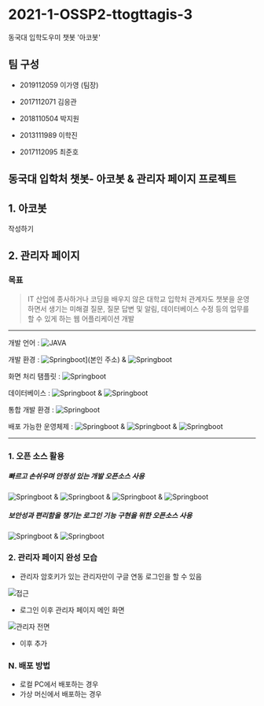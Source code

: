 # 2021-1-OSSP2-ttogttagis-3
동국대 입학도우미 챗봇 '아코봇' 

## 팀 구성 
* 2019112059 이가영 (팀장)

* 2017112071 김응관

* 2018110504 박지원

* 2013111989 이학진

* 2017112095 최준호


## 동국대 입학처 챗봇- 아코봇 & 관리자 페이지 프로젝트 

##### 

## 1. 아코봇



작성하기

## 2. 관리자 페이지



### 목표

> IT 산업에 종사하거나 코딩을 배우지 않은 대학교 입학처 관계자도 챗봇을 운영하면서 생기는 미해결 질문, 질문 답변 및 알림, 데이터베이스 수정 등의 업무를 할 수 있게 하는 웹 어플리케이션 개발



---
  개발 언어 : ![JAVA](http://img.shields.io/badge/-Java11-006cb7?style=flat&logo=Java)

  개발 환경 :  ![Springboot](http://img.shields.io/badge/-Springboot2.4.5-000000?style=flat&logo=springboot)](본인 주소) & ![Springboot](http://img.shields.io/badge/-Gradle6.8.3-006cb7?style=flat&logo=gradle)

  화면 처리 탬플릿 : ![Springboot](http://img.shields.io/badge/-Thymeleaf-005F0F?style=flat&logo=Thymeleaf)

  데이터베이스 : ![Springboot](http://img.shields.io/badge/-CloudFirestore-FFCA28?style=flat&logo=Firebase) & ![Springboot](http://img.shields.io/badge/-H2-0000FF?style=flat&logo=RDBMS)

  통합 개발 환경 :  ![Springboot](http://img.shields.io/badge/-IntelliJ-000000?style=flat&logo=IntelliJIDEA)

  배포 가능한 운영체제 : ![Springboot](http://img.shields.io/badge/-Windows10-006cb7?style=flat&logo=windows) &  ![Springboot](http://img.shields.io/badge/-MacOS-006cb7?style=flat&logo=macOS) & ![Springboot](http://img.shields.io/badge/-LINUX-006cb7?style=flat&logo=Linux)

---

### 1. 오픈 소스 활용

#####   빠르고 손쉬우며 안정성 있는 개발 오픈소스 사용

   ![Springboot](http://img.shields.io/badge/-BootStrap-006cb7?style=flat&logo=BootStrap) & ![Springboot](http://img.shields.io/badge/-JUnit5-006cb7?style=flat&logo=JUnit5) & ![Springboot](http://img.shields.io/badge/-DevTools-FFCA28?style=flat)  & ![Springboot](http://img.shields.io/badge/-SpringMVC-005F0F?style=flat&logo=Spring)

#####   보안성과 편리함을 챙기는 로그인 기능 구현을 위한 오픈소스 사용

   ![Springboot](http://img.shields.io/badge/-JPA-FFCA28?style=flat&logo=Firebase&link=본인주소) & ![Springboot](http://img.shields.io/badge/-SpringSecurity-FFCA28?style=flat&logo=Firebase&link=본인주소)



### 2. 관리자 페이지 완성 모습

- 관리자 암호키가 있는 관리자만이 구글 연동 로그인을 할 수 있음

![접근](https://user-images.githubusercontent.com/54317409/122359472-8ba4b680-cf90-11eb-8825-611964835110.png)




- 로그인 이후 관리자 페이지 메인 화면

![관리자 전면](https://user-images.githubusercontent.com/54317409/122359491-8f383d80-cf90-11eb-835f-76ab30d6ca2a.JPG)



- 이후 추가



### N. 배포 방법

- 로컬 PC에서 배포하는 경우
- 가상 머신에서 배포하는 경우




